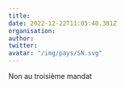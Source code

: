 ```yaml
---
title: 
date: 2022-12-22T11:05:40.381Z
organisation: 
author: 
twitter: 
avatar: "/img/pays/SN.svg"
---
```


Non au troisième  mandat